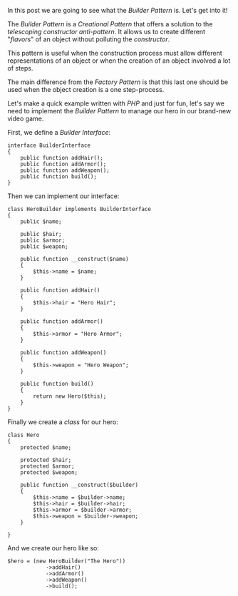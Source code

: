 In this post we are going to see what the _Builder Pattern_ is. Let's get into it!

The _Builder Pattern_ is a _Creational Pattern_ that offers a solution to the _telescoping constructor anti-pattern_. It allows us to create different "_flavors_" of an object without polluting the _constructor_. 

This pattern is useful when the construction process must allow different representations of an object or when the creation of an object involved a lot of steps.

The main difference from the _Factory Pattern_ is that this last one should be used when the object creation is a one step-process.

Let's make a quick example written with _PHP_ and just for fun, let's say we need to implement the _Builder Pattern_ to manage our hero in our brand-new video game.

First, we define a _Builder Interface_:

	interface BuilderInterface
	{
		public function addHair();
		public function addArmor();
		public function addWeapon();
		public function build();
	}

Then we can implement our interface:

	class HeroBuilder implements BuilderInterface
	{
		public $name;

		public $hair;
		public $armor;
		public $weapon;
		
		public function __construct($name)
		{
			$this->name = $name;
		}

		public function addHair()
		{
			$this->hair = "Hero Hair";
		}
		
		public function addArmor()
		{
			$this->armor = "Hero Armor";
		}
		
		public function addWeapon()
		{
			$this->weapon = "Hero Weapon";
		}
		
		public function build()
		{
			return new Hero($this);
		}
	}

Finally we create a _class_ for our hero:

	class Hero
	{
		protected $name;

		protected $hair;
		protected $armor;
		protected $weapon;
		
		public function __construct($builder)
		{
			$this->name = $builder->name;
			$this->hair = $builder->hair;
			$this->armor = $builder->armor;
			$this->weapon = $builder->weapon;
		}
		
	}

And we create our hero like so:

	$hero = (new HeroBuilder("The Hero"))
				->addHair()
				->addArmor()
				->addWeapon()
				->build();
